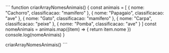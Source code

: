 ˋˋˋ 
function criarArrayNomesAnimais() {
    const animais = [
      { nome: "Cachorro", classificacao: "mamífero" },
      { nome: "Papagaio", classificacao: "ave" },
      { nome: "Gato", classificacao: "mamífero" },
      { nome: "Carpa", classificacao: "peixe" },
      { nome: "Pomba", classificacao: "ave" }
    ]
const nomeAnimais = animais.map((item) => {
        return item.nome
}) 
    console.log(nomeAnimais)
}

criarArrayNomesAnimais()
ˋˋˋ 